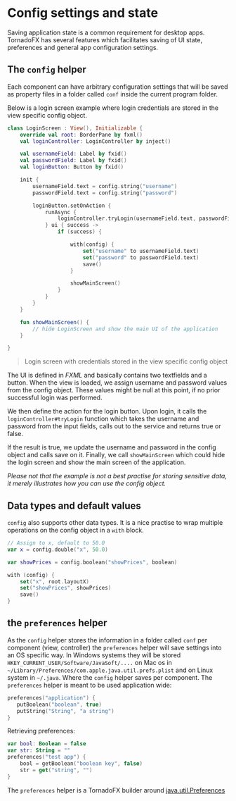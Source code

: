 # Config settings and state

Saving application state is a common requirement for desktop apps. TornadoFX has several features which facilitates saving of UI state, preferences and general app configuration settings.

## The `config` helper

Each component can have arbitrary configuration settings that will be saved as property files in a folder called `conf` inside the current program folder.

Below is a login screen example where login credentials are stored in the view specific config object.

```kotlin
class LoginScreen : View(), Initializable {
    override val root: BorderPane by fxml()
    val loginController: LoginController by inject()

    val usernameField: Label by fxid()
    val passwordField: Label by fxid()
    val loginButton: Button by fxid()

    init {
        usernameField.text = config.string("username")
        passwordField.text = config.string("password")

        loginButton.setOnAction {
            runAsync {
                loginController.tryLogin(usernameField.text, passwordField.text)
            } ui { success ->
                if (success) {

                    with(config) {
                        set("username" to usernameField.text)
                        set("password" to passwordField.text)
                        save()
                    }

                    showMainScreen()
                }
            }
        }
    }

    fun showMainScreen() {
        // hide LoginScreen and show the main UI of the application
    }

}
```
> Login screen with credentials stored in the view specific config object

The UI is defined in *FXML* and basically contains two textfields and a button. When the view is loaded, we assign username and password values from the config object. These values might be null at this point, if no prior successful login was performed.

We then define the action for the login button. Upon login, it calls the `loginController#tryLogin` function which takes the username and password from the input fields, calls out to the service and returns true or false.

If the result is true, we update the username and password in the config object and calls save on it. Finally, we call `showMainScreen` which could hide the login screen and show the main screen of the application.

_Please not that the example is not a best practise for storing sensitive data, it merely illustrates how you can use the config object._

## Data types and default values

`config` also supports other data types. It is a nice practise to wrap multiple operations on the config object in a `with` block.

```kotlin
// Assign to x, default to 50.0
var x = config.double("x", 50.0)

var showPrices = config.boolean("showPrices", boolean)

with (config) {
    set("x", root.layoutX)
    set("showPrices", showPrices)
    save()
}
```

## the `preferences` helper

As the `config` helper stores the information in a folder called `conf` per component (view, controller) the `preferences` helper will save settings into an OS specific way. In Windows systems they will be stored `HKEY_CURRENT_USER/Software/JavaSoft/....` on Mac os in `~/Library/Preferences/com.apple.java.util.prefs.plist` and on Linux system in `~/.java`. Where the `config` helper saves per component. The `preferences` helper is meant to be used application wide:

```kotlin
preferences("application") {
   putBoolean("boolean", true)
   putString("String", "a string")
}
```
Retrieving preferences:

```kotlin
var bool: Boolean = false
var str: String = ""
preferences("test app") {
    bool = getBoolean("boolean key", false)
    str = get("string", "")
}
```

The `preferences` helper is a TornadoFX builder around [java.util.Preferences](http://docs.oracle.com/javase/8/docs/technotes/guides/preferences/overview.html)
